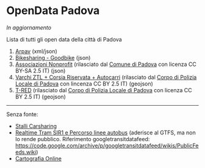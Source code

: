 # OpenData Padova
_In aggiornamento_

Lista di tutti gli open data della città di Padova

1. [Arpav](http://www.arpa.veneto.it/dati-ambientali/open-data/dati-arpav-in-formato-xml) (xml/json)
2. [Bikesharing - Goodbike](https://api.citybik.es/v2/networks/goodbike) (json)
3. [Associazioni Nonprofit](https://github.com/peterampazzo/OpenData-Padova/blob/master/json/associazioni.json) (rilasciato dal [Comune di Padova](http://www.padovanet.it/noprofit) con licenza CC BY-SA 2.5 IT) (json)
4. [Varchi ZTL + Corsia Riservata + Autocarri](https://raw.githubusercontent.com/peterampazzo/OpenData-Padova/master/geojson/varchi.geojson) (rilasciato dal [Corpo di Polizia Locale di Padova](http://www.polizialocalepadova.it/index.php/varchi-ztl) con lincenza CC BY 2.5 IT) (geojson)
4. [T-RED](https://raw.githubusercontent.com/peterampazzo/OpenData-Padova/master/geojson/t-red.geojson) (rilasciato dal [Corpo di Polizia Locale di Padova](http://www.polizialocalepadova.it/index.php/infrazioni-semaforiche) con licenza CC BY 2.5 IT) (geojson)

---
Senza fonte:
* [Stalli Carsharing](http://www.carsharingpadova.it/mappa-stalli)
* [Realtime Tram SIR1 e Percorso linee autobus](http://www.fsbusitaliaveneto.it/index.php/offerta/dove-sono-i-mezzi) (aderisce al GTFS, ma non lo rende pubblico. Riferimento googletransitdatafeed: https://code.google.com/archive/p/googletransitdatafeed/wikis/PublicFeeds.wiki)
* [Cartografia Online](http://cartografia.comune.padova.it/viewer/)
